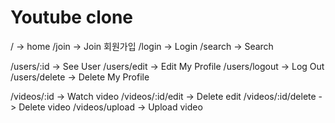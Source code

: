 # Youtube clone

/ -> home
/join -> Join 회원가입
/login -> Login
/search -> Search

/users/:id -> See User
/users/edit -> Edit My Profile
/users/logout -> Log Out
/users/delete -> Delete My Profile

/videos/:id -> Watch video
/videos/:id/edit -> Delete edit
/videos/:id/delete -> Delete video
/videos/upload -> Upload video
